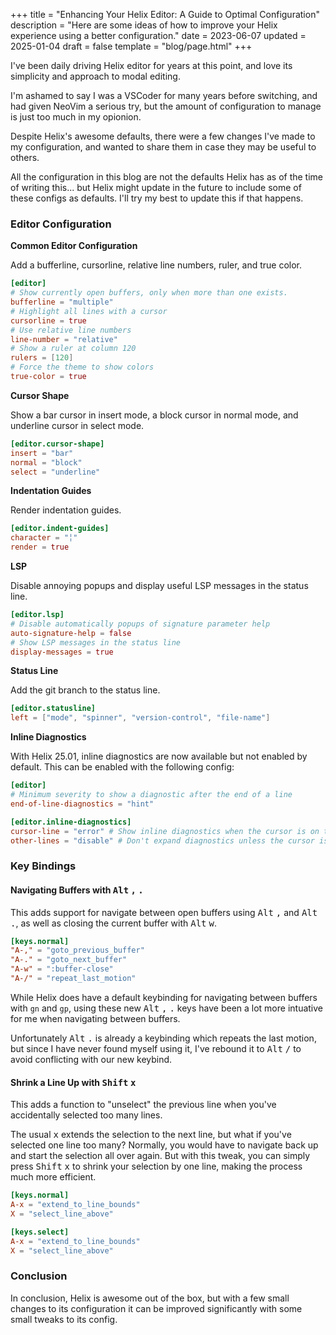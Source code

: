 +++
title = "Enhancing Your Helix Editor: A Guide to Optimal Configuration"
description = "Here are some ideas of how to improve your Helix experience using a better configuration."
date = 2023-06-07
updated = 2025-01-04
draft = false
template = "blog/page.html"
+++

I've been daily driving Helix editor for years at this point, and love its simplicity and approach to modal editing.

I'm ashamed to say I was a VSCoder for many years before switching, and had given NeoVim a serious try, but the amount of
configuration to manage is just too much in my opionion.

Despite Helix's awesome defaults, there were a few changes I've made to my configuration,
and wanted to share them in case they may be useful to others.

All the configuration in this blog are not the defaults Helix has as of the time of writing this...
but Helix might update in the future to include some of these configs as defaults.
I'll try my best to update this if that happens.

### Editor Configuration

**Common Editor Configuration**

Add a bufferline, cursorline, relative line numbers, ruler, and true color.

```toml
[editor]
# Show currently open buffers, only when more than one exists.
bufferline = "multiple"
# Highlight all lines with a cursor
cursorline = true
# Use relative line numbers
line-number = "relative"
# Show a ruler at column 120
rulers = [120]
# Force the theme to show colors
true-color = true
```

**Cursor Shape**

Show a bar cursor in insert mode, a block cursor in normal mode, and underline cursor in select mode.

```toml
[editor.cursor-shape]
insert = "bar"
normal = "block"
select = "underline"
```

**Indentation Guides**

Render indentation guides.

```toml
[editor.indent-guides]
character = "╎"
render = true
```

**LSP**

Disable annoying popups and display useful LSP messages in the status line.

```toml
[editor.lsp]
# Disable automatically popups of signature parameter help
auto-signature-help = false
# Show LSP messages in the status line
display-messages = true
```

**Status Line**

Add the git branch to the status line.

```toml
[editor.statusline]
left = ["mode", "spinner", "version-control", "file-name"]
```

**Inline Diagnostics**

With Helix 25.01, inline diagnostics are now available but not enabled by default.
This can be enabled with the following config:

```toml
[editor]
# Minimum severity to show a diagnostic after the end of a line
end-of-line-diagnostics = "hint"

[editor.inline-diagnostics]
cursor-line = "error" # Show inline diagnostics when the cursor is on the line
other-lines = "disable" # Don't expand diagnostics unless the cursor is on the line
```

### Key Bindings

#### Navigating Buffers with <kbd>Alt</kbd> <kbd>,</kbd> <kbd>.</kbd>

This adds support for navigate between open buffers using <kbd>Alt</kbd> <kbd>,</kbd> and <kbd>Alt</kbd> <kbd>.</kbd>,
as well as closing the current buffer with <kbd>Alt</kbd> <kbd>w</kbd>.

```toml
[keys.normal]
"A-," = "goto_previous_buffer"
"A-." = "goto_next_buffer"
"A-w" = ":buffer-close"
"A-/" = "repeat_last_motion"
```

While Helix does have a default keybinding for navigating between buffers with `gn` and `gp`,
using these new <kbd>Alt</kbd> <kbd>,</kbd> <kbd>.</kbd> keys have been a lot more intuative for me when navigating between buffers.

Unfortunately <kbd>Alt</kbd> <kbd>.</kbd> is already a keybinding which repeats the last motion,
but since I have never found myself using it, I've rebound it to <kbd>Alt</kbd> <kbd>/</kbd> to avoid
conflicting with our new keybind.

#### Shrink a Line Up with <kbd>Shift</kbd> <kbd>x</kbd>

This adds a function to "unselect" the previous line when you've accidentally selected too many lines.

The usual <kbd>x</kbd> extends the selection to the next line, but what if you've selected one line too many?
Normally, you would have to navigate back up and start the selection all over again.
But with this tweak, you can simply press <kbd>Shift</kbd> <kbd>x</kbd> to shrink your selection by one line,
making the process much more efficient.

```toml
[keys.normal]
A-x = "extend_to_line_bounds"
X = "select_line_above"

[keys.select]
A-x = "extend_to_line_bounds"
X = "select_line_above"
```

### Conclusion

In conclusion, Helix is awesome out of the box, but with a few small changes to its configuration it can be improved
significantly with some small tweaks to its config.
